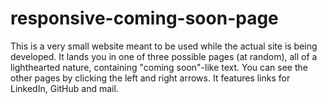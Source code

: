 # responsive-coming-soon-page

This is a very small website meant to be used while the actual site is being developed. It lands you in one of three possible pages (at random), all of a lighthearted nature, containing "coming soon"-like text.
You can see the other pages by clicking the left and right arrows. It features links for LinkedIn, GitHub and mail.